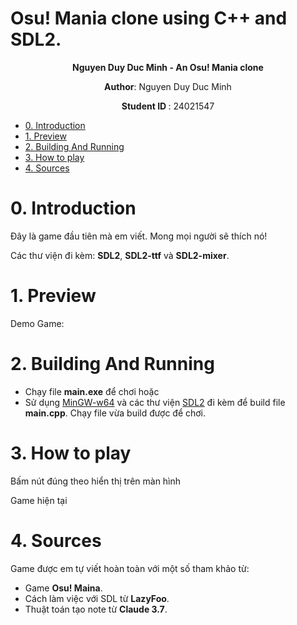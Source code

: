 # Osu! Mania clone using C++ and SDL2.
<p align="center">
    <strong> Nguyen Duy Duc Minh - An Osu! Mania clone </strong>
</p>
<p align="center">
 <strong>Author</strong>: Nguyen Duy Duc Minh
</p>
<p align="center">
 <strong> Student ID </strong>: 24021547
</p>

- [0. Introduction](#0-introduction)
- [1. Preview](#1-preview)
- [2. Building And Running](#2-building-and-running)
- [3. How to play](#3-how-to-play)
- [4. Sources](#4-sources)


# 0. Introduction
Đây là game đầu tiên mà em viết. Mong mọi người sẽ thích nó!

Các thư viện đi kèm: **SDL2**, **SDL2-ttf** và **SDL2-mixer**.

# 1. Preview
Demo Game: 

# 2. Building And Running
  - Chạy file **main.exe** để chơi hoặc
  - Sử dụng [MinGW-w64](https://www.mingw-w64.org/) và các thư viện [SDL2](https://www.libsdl.org/) đi kèm để build file **main.cpp**. Chạy file vừa build được để chơi.
# 3. How to play
Bấm nút đúng theo hiển thị trên màn hình  

Game hiện tại 

# 4. Sources
Game được em tự viết hoàn toàn với một số tham khảo từ:
  - Game **Osu! Maina**.
  - Cách làm việc với SDL từ **LazyFoo**.
  - Thuật toán tạo note từ **Claude 3.7**.
